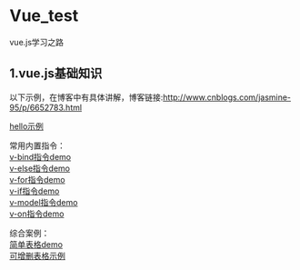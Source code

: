 # Vue_test
vue.js学习之路 <br>
## 1.vue.js基础知识
 以下示例，在博客中有具体讲解，博客链接:http://www.cnblogs.com/jasmine-95/p/6652783.html  <br>
 
 [hello示例](https://zwl-jasmine95.github.io/Vue_test/hello.html) <br>
 
 常用内置指令： <br>
 [v-bind指令demo](https://zwl-jasmine95.github.io/Vue_test/v-bind.html) <br>
 [v-else指令demo](https://zwl-jasmine95.github.io/Vue_test/v-else.html) <br>
 [v-for指令demo](https://zwl-jasmine95.github.io/Vue_test/v-for.html) <br>
 [v-if指令demo](https://zwl-jasmine95.github.io/Vue_test/v-if.html) <br>
 [v-model指令demo](https://zwl-jasmine95.github.io/Vue_test/v-model.html) <br>
 [v-on指令demo](https://zwl-jasmine95.github.io/Vue_test/v-on.html) <br>
 
综合案例：<br>
[简单表格demo](https://zwl-jasmine95.github.io/Vue_test/demo1/table.html) <br>
[可增删表格示例](https://zwl-jasmine95.github.io/Vue_test/demo1/editTable.html) <br>
